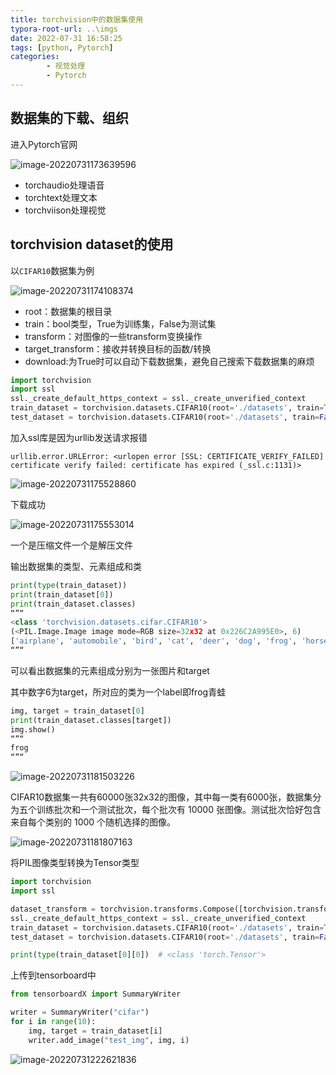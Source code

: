 ```yaml
---
title: torchvision中的数据集使用
typora-root-url: ..\imgs
date: 2022-07-31 16:58:25
tags: [python, Pytorch]
categories: 
        - 视觉处理
        - Pytorch
---
```


## 数据集的下载、组织

进入Pytorch官网

![image-20220731173639596](https://ghigher-picture-bed.oss-cn-qingdao.aliyuncs.com/img/image-20220731173639596.png)

- torchaudio处理语音
- torchtext处理文本
- torchviison处理视觉

## torchvision dataset的使用

以`CIFAR10`数据集为例

![image-20220731174108374](https://ghigher-picture-bed.oss-cn-qingdao.aliyuncs.com/img/image-20220731174108374.png)

- root：数据集的根目录
- train：bool类型，True为训练集，False为测试集
- transform：对图像的一些transform变换操作
- target_transform：接收并转换目标的函数/转换
- download:为True时可以自动下载数据集，避免自己搜索下载数据集的麻烦

```python
import torchvision
import ssl
ssl._create_default_https_context = ssl._create_unverified_context
train_dataset = torchvision.datasets.CIFAR10(root='./datasets', train=True, download=True)
test_dataset = torchvision.datasets.CIFAR10(root='./datasets', train=False, download=True)
```

加入ssl库是因为urllib发送请求报错

`urllib.error.URLError: <urlopen error [SSL: CERTIFICATE_VERIFY_FAILED] certificate verify failed: certificate has expired (_ssl.c:1131)>`

![image-20220731175528860](https://ghigher-picture-bed.oss-cn-qingdao.aliyuncs.com/img/image-20220731175528860.png)

下载成功

![image-20220731175553014](https://ghigher-picture-bed.oss-cn-qingdao.aliyuncs.com/img/image-20220731175553014.png)

一个是压缩文件一个是解压文件

输出数据集的类型、元素组成和类

```python
print(type(train_dataset))
print(train_dataset[0])
print(train_dataset.classes)
“”“
<class 'torchvision.datasets.cifar.CIFAR10'>
(<PIL.Image.Image image mode=RGB size=32x32 at 0x226C2A995E0>, 6)
['airplane', 'automobile', 'bird', 'cat', 'deer', 'dog', 'frog', 'horse', 'ship', 'truck']
“”“
```

可以看出数据集的元素组成分别为一张图片和target

其中数字6为target，所对应的类为一个label即frog青蛙

```python
img, target = train_dataset[0]
print(train_dataset.classes[target])
img.show()
“”“
frog
“”“
```

![image-20220731181503226](https://ghigher-picture-bed.oss-cn-qingdao.aliyuncs.com/img/image-20220731181503226.png)

CIFAR10数据集一共有60000张32x32的图像，其中每一类有6000张，数据集分为五个训练批次和一个测试批次，每个批次有 10000 张图像。测试批次恰好包含来自每个类别的 1000 个随机选择的图像。

![image-20220731181807163](https://ghigher-picture-bed.oss-cn-qingdao.aliyuncs.com/img/image-20220731181807163.png)

将PIL图像类型转换为Tensor类型

```python
import torchvision
import ssl

dataset_transform = torchvision.transforms.Compose([torchvision.transforms.ToTensor()])
ssl._create_default_https_context = ssl._create_unverified_context
train_dataset = torchvision.datasets.CIFAR10(root='./datasets', train=True, transform=dataset_transform,download=True)
test_dataset = torchvision.datasets.CIFAR10(root='./datasets', train=False, transform=dataset_transform, download=True)

print(type(train_dataset[0][0])  # <class 'torch.Tensor'>
```

上传到tensorboard中

```python
from tensorboardX import SummaryWriter

writer = SummaryWriter("cifar")
for i in range(10):
    img, target = train_dataset[i]
    writer.add_image("test_img", img, i)
```

![image-20220731222621836](https://ghigher-picture-bed.oss-cn-qingdao.aliyuncs.com/img/image-20220731222621836.png)
